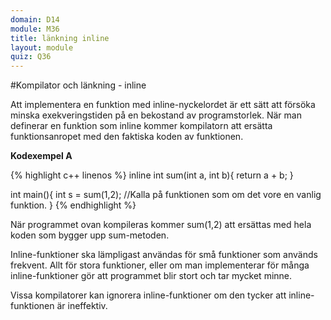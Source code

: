 ```yaml
---
domain: D14
module: M36
title: länkning inline
layout: module
quiz: Q36
---
```


#Kompilator och länkning - inline

Att implementera en funktion med inline-nyckelordet är ett sätt att försöka minska exekveringstiden på en bekostand av programstorlek.
När man definerar en funktion som inline kommer kompilatorn att ersätta funktionsanropet med den faktiska koden av funktionen.

__Kodexempel A__

{% highlight c++ linenos %}
inline int sum(int a, int b){
	return a + b;
}

int main(){
	int s = sum(1,2); //Kalla på funktionen som om det vore en vanlig funktion.
}
{% endhighlight %}

När programmet ovan kompileras kommer sum(1,2) att ersättas med hela koden som bygger upp sum-metoden.

Inline-funktioner ska lämpligast användas för små funktioner som används frekvent.
Allt för stora funktioner, eller om man implementerar för många inline-funktioner gör att programmet blir stort och tar mycket minne.

Vissa kompilatorer kan ignorera inline-funktioner om den tycker att inline-funktionen är ineffektiv.

